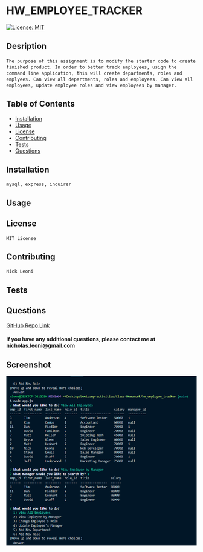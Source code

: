 
# HW_EMPLOYEE_TRACKER
[![License: MIT](https://img.shields.io/badge/License-MIT-yellow.svg)](https://opensource.org/licenses/MIT)
## Desription
    The purpose of this assignment is to modify the starter code to create finished product. In order to better track employees, usign the command line application, this will create departments, roles and emplyees. Can view all departments, roles and employees. Can view all employees, update employee roles and view employees by manager.

## Table of Contents
 - [Installation](#installation)
 - [Usage](#usage)
 - [License](#license)
 - [Contributing](#contributing)
 - [Tests](#tests)
 - [Questions](#questions)

## Installation
    mysql, express, inquirer    
## Usage
    
## License
    MIT License
## Contributing
    Nick Leoni
## Tests
    
## Questions
[GitHub Repo Link](https://github.com/njleoni/hw_employee_tracker)
#### If you have any additional questions, please contact me at nicholas.leoni@gmail.com

## Screenshot
![Screenshot](./assets/img/employee_tracker.PNG)


